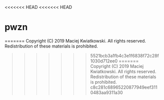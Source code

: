 <<<<<<< HEAD
<<<<<<< HEAD
# pwzn
=======
Copyright (C) 2019 Maciej Kwiatkowski.
All rights reserved.
Redistribution of these materials is prohibited.
>>>>>>> 5521bcb3a1fb4c3e1f6838f72c28f1030d712ee0
=======
Copyright (C) 2019 Maciej Kwiatkowski.
All rights reserved.
Redistribution of these materials is prohibited.
>>>>>>> c8c281c68965220877949eef3110483aa9311a30
